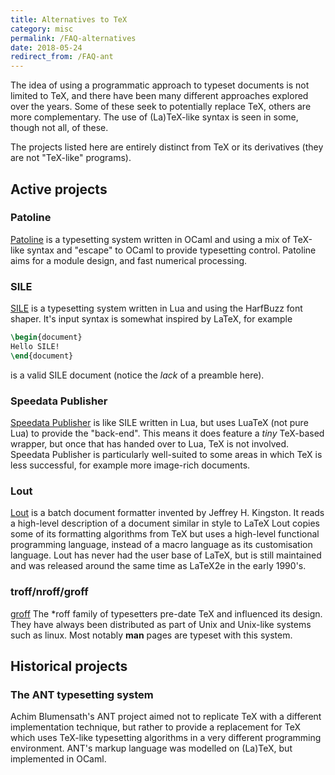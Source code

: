 ```yaml
---
title: Alternatives to TeX
category: misc
permalink: /FAQ-alternatives
date: 2018-05-24
redirect_from: /FAQ-ant
---
```


The idea of using a programmatic approach to typeset documents is not limited
to TeX, and there have been many different approaches explored over the years.
Some of these seek to potentially replace TeX, others are more complementary.
The use of (La)TeX-like syntax is seen in some, though not all, of these.

The projects listed here are entirely distinct from TeX or its derivatives
(they are not "TeX-like" programs).

## Active projects

### Patoline

[Patoline](http://patoline.org/) is a typesetting system written in OCaml and
using a mix of TeX-like syntax and "escape" to OCaml to provide typesetting
control. Patoline aims for a module design, and fast numerical processing.

### SILE

[SILE](http://sile-typesetter.org/) is a typesetting system written in Lua and
using the HarfBuzz font shaper. It's input syntax is somewhat inspired by
LaTeX, for example
```latex
\begin{document}
Hello SILE!
\end{document}
```
is a valid SILE document (notice the _lack_ of a preamble here).

### Speedata Publisher

[Speedata Publisher](https://www.speedata.de/en/) is like SILE written in Lua,
but uses LuaTeX (not pure Lua) to provide the "back-end". This means it does
feature a _tiny_ TeX-based wrapper, but once that has handed over to Lua, TeX
is not involved. Speedata Publisher is particularly well-suited to some areas
in which TeX is less successful, for example more image-rich documents.

### Lout

[Lout](https://savannah.nongnu.org/projects/lout/) is a batch document
formatter invented by Jeffrey H. Kingston. It reads a high-level
description of a document similar in style to LaTeX Lout copies some
of its formatting algorithms from TeX but uses a high-level functional
programming language, instead of a macro language as its customisation
language. Lout has never had the user base of LaTeX, but is still maintained
and was released around the same time as LaTeX2e in the early 1990's.


### troff/nroff/groff

[groff](https://www.gnu.org/software/groff/) The \*roff family of typesetters
pre-date TeX and influenced its design. They have always been distributed as part
of Unix and Unix-like systems such as linux. Most notably **man** pages are typeset
with this system.

## Historical projects

### The ANT typesetting system

Achim Blumensath's ANT project aimed not to replicate TeX with a different
implementation technique, but rather to provide a replacement for TeX which
uses TeX-like typesetting algorithms in a very different programming
environment. ANT's markup language was modelled on (La)TeX, but implemented in
OCaml.
